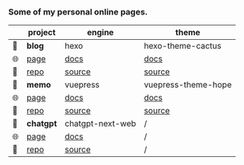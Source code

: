 ### Some of my personal online pages.

|                        | project     | engine           | theme               |
| ---------------------- | ----------- | ---------------- | ------------------- |
| :pushpin:              | **blog**    | hexo             | hexo-theme-cactus   |
| :globe_with_meridians: | [page][1]   | [docs][2]        | [docs][3]           |
| :file_folder:          | [repo][4]   | [source][5]      | [source][6]         |
| :pushpin:              | **memo**    | vuepress         | vuepress-theme-hope |
| :globe_with_meridians: | [page][7]   | [docs][8]        | [docs][9]           |
| :file_folder:          | [repo][10]  | [source][11]     | [source][12]        |
| :pushpin:              | **chatgpt** | chatgpt-next-web | /                   |
| :globe_with_meridians: | [page][13]  | [docs][14]       | /                   |
| :file_folder:          | [repo][15]  | [source][16]     | /                   |

[1]: https://yorun.me/
[2]: https://hexo.io/zh-cn/
[3]: https://github.com/probberechts/hexo-theme-cactus#cactus
[4]: https://github.com/yorunning/blog
[5]: https://github.com/hexojs/hexo
[6]: https://github.com/probberechts/hexo-theme-cactus
[7]: https://memo.yorun.me/
[8]: https://v2.vuepress.vuejs.org/zh/
[9]: https://vuepress-theme-hope.github.io/v2/zh/
[10]: https://github.com/yorunning/memo
[11]: https://github.com/vuepress/vuepress-next
[12]: https://github.com/vuepress-theme-hope/vuepress-theme-hope
[13]: https://chatgpt.yorun.me/
[14]: https://github.com/Yidadaa/ChatGPT-Next-Web#readme
[15]: https://github.com/yorunning/ChatGPT-Next-Web
[16]: https://github.com/Yidadaa/ChatGPT-Next-Web
